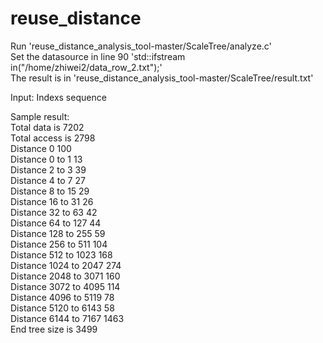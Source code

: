 # reuse_distance



Run 'reuse_distance_analysis_tool-master/ScaleTree/analyze.c'  
Set the datasource in line 90 'std::ifstream in("/home/zhiwei2/data_row_2.txt");'  
The result is in 'reuse_distance_analysis_tool-master/ScaleTree/result.txt'  


Input: Indexs sequence  

Sample result:  
 Total data is 7202  
 Total access is 2798  
 Distance 0     100  
 Distance 0 to 1        13  
 Distance 2 to 3        39  
 Distance 4 to 7        27  
 Distance 8 to 15       29  
 Distance 16 to 31      26  
 Distance 32 to 63      42  
 Distance 64 to 127     44  
 Distance 128 to 255    59  
 Distance 256 to 511    104  
 Distance 512 to 1023   168  
 Distance 1024 to 2047  274  
 Distance 2048 to 3071  160  
 Distance 3072 to 4095  114  
 Distance 4096 to 5119  78  
 Distance 5120 to 6143  58  
 Distance 6144 to 7167  1463  
 End tree size is 3499  
